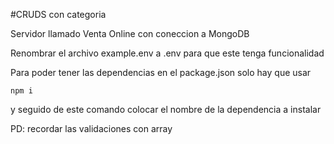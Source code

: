 

#CRUDS con categoria

Servidor llamado Venta Online con coneccion a MongoDB

Renombrar el archivo example.env a .env para que este tenga funcionalidad

Para poder tener las dependencias en el package.json solo hay que usar

```
npm i 
```
y seguido de este comando colocar el nombre de la dependencia a instalar

PD: recordar las validaciones con array
